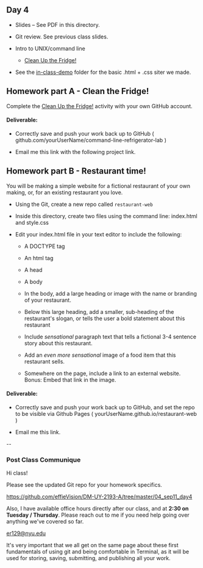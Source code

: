 ## Day 4

* Slides – See PDF in this directory.

* Git review. See previous class slides.

* Intro to UNIX/command line
  * [Clean Up the Fridge!](https://github.com/er129idm/command-line-refrigerator-lab)

* See the [in-class-demo](in-class-demo) folder for the basic .html + .css siter we made.

## Homework part A - Clean the Fridge!

  Complete the [Clean Up the Fridge!](https://github.com/effieVision/command-line-refrigerator-lab) activity with your own GitHub account.

#### Deliverable:

  * Correctly save and push your work back up to GitHub ( github.com/yourUserName/command-line-refrigerator-lab )

  * Email me this link with the following project link.

## Homework part B - Restaurant time!

You will be making a simple website for a fictional restaurant of your own making, or, for an existing restaurant you love.

* Using the Git, create a new repo called `restaurant-web`

* Inside this directory, create two files using the command line: index.html and style.css

* Edit your index.html file in your text editor to include the following:

  * A DOCTYPE tag

  * An html tag

  * A head

  * A body

  * In the body, add a large heading or image with the name or branding of your restaurant.

  * Below this large heading, add a smaller, sub-heading of the restaurant's slogan, or tells the user a bold statement about this restaurant

  * Include *sensational* paragraph text that tells a fictional 3-4 sentence story about this restaurant.

  * Add an *even more sensational* image of a food item that this restaurant sells.

  * Somewhere on the page, include a link to an external website. Bonus: Embed that link in the image.

#### Deliverable:

  * Correctly save and push your work back up to GitHub, and set the repo to be visible via Github Pages ( yourUserName.github.io/restaurant-web )

  * Email me this link.

--

### Post Class Communique

Hi class!

Please see the updated Git repo for your homework specifics.

https://github.com/effieVision/DM-UY-2193-A/tree/master/04_sep11_day4

Also, I have available office hours directly after our class, and at **2:30 on Tuesday / Thursday**. Please reach out to me if you need help going over anything we've covered so far.

er129@nyu.edu

It's very important that we all get on the same page about these first fundamentals of using git and being comfortable in Terminal, as it will be used for storing, saving, submitting, and publishing all your work.
